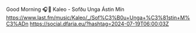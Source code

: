 Good Morning 🎧🎵 Kaleo - Sofðu Unga Ástin Mín  https://www.last.fm/music/Kaleo/_/Sof%C3%B0u+Unga+%C3%81stin+M%C3%ADn https://social.dfaria.eu/?hashtag=2024-07-19T06:00:03Z